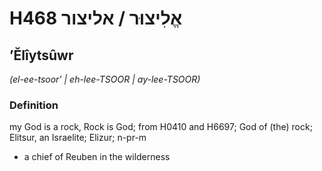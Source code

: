 # H468 אֱלִיצוּר / אליצור

## ʼĔlîytsûwr

_(el-ee-tsoor' | eh-lee-TSOOR | ay-lee-TSOOR)_

### Definition

my God is a rock, Rock is God; from H0410 and H6697; God of (the) rock; Elitsur, an Israelite; Elizur; n-pr-m

- a chief of Reuben in the wilderness
